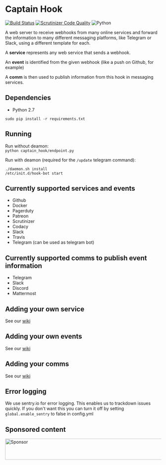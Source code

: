 # Captain Hook

[![Build Status](https://travis-ci.org/captainhookbot/captain_hook.svg?branch=master)](https://travis-ci.org/captainhookbot/captain_hook)
[![Scrutinizer Code Quality](https://scrutinizer-ci.com/g/captainhookbot/captain_hook/badges/quality-score.png?b=master)](https://scrutinizer-ci.com/g/captainhookbot/captain_hook/?branch=master)
![Python](https://img.shields.io/badge/python-2.7-brightgreen.svg)

A web server to receive webhooks from many online services and forward the information
to many different messaging platforms, like Telegram or Slack, using a different
template for each.

A **service** represents any web service that sends a webhook.

An **event** is identified from the given webhook (like a push on Github, for example)

A **comm** is then used to publish information from this hook in messaging services.

## Dependencies

- Python 2.7

`sudo pip install -r requirements.txt`


## Running
Run without deamon:   
`python captain_hook/endpoint.py`

Run with deamon (required for the `/update` telegram command):    
```
./daemon.sh install
/etc/init.d/hook-bot start
```

## Currently supported services and events

- Github
- Docker
- Pagerduty
- Patreon
- Scrutinizer
- Codacy
- Slack
- Travis
- Telegram (can be used as telegram bot)


## Currently supported comms to publish event information

- Telegram
- Slack
- Discord
- Mattermost


## Adding your own service
See our [wiki](https://github.com/captainhookbot/captain_hook/wiki/Adding-a-service)  

## Adding your own events
See our [wiki](https://github.com/captainhookbot/captain_hook/wiki/Adding-a-event)   

## Adding your comms
See our [wiki](https://github.com/captainhookbot/captain_hook/Adding-a-comm)

## Error logging
We use sentry.io for error logging. This enables us to trackdown issues quickly.
If you don't want this you can turn it off by setting `global.enable_sentry` to false in config.yml

## Sponsored content
<a target='_blank' rel='nofollow' href='https://app.codesponsor.io/link/KPk1tkZCu9wtVjXV3QxhxQY2/captainhookbot/captain_hook'>
  <img alt='Sponsor' width='888' height='68' src='https://app.codesponsor.io/embed/KPk1tkZCu9wtVjXV3QxhxQY2/captainhookbot/captain_hook.svg' />
</a>
